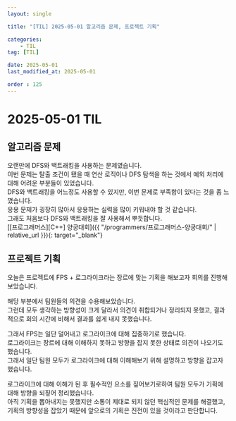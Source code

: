 ```yaml
---
layout: single

title: "[TIL] 2025-05-01 알고리즘 문제, 프로젝트 기획"

categories:
    - TIL
tag: [TIL]

date: 2025-05-01
last_modified_at: 2025-05-01

order : 125
---
```


# 2025-05-01 TIL

## 알고리즘 문제

오랜만에 DFS와 백트래킹을 사용하는 문제였습니다.  
이번 문제는 탈출 조건이 됐을 때 연산 로직이나 DFS 탐색을 하는 것에서 예외 처리에 대해 어려운 부분들이 있었습니다.  
DFS와 백트래킹을 어느정도 사용할 수 있지만, 이번 문제로 부족함이 있다는 것을 좀 느꼈습니다.  
응용 문제가 굉장히 많아서 응용하는 실력을 많이 키워내야 할 것 같습니다.  
그래도 처음보다 DFS와 백트래킹을 잘 사용해서 뿌듯합니다.  
[[프로그래머스][C++] 양궁대회]({{ "/programmers/프로그래머스-양궁대회/" | relative_url }}){: target="_blank"}

## 프로젝트 기획

오늘은 프로젝트에 FPS + 로그라이크라는 장르에 맞는 기획을 해보고자 회의를 진행해보았습니다.

해당 부분에서 팀원들의 의견을 수용해보았습니다.  
그런데 모두 생각하는 방향성이 크게 달라서 의견이 취합되거나 정리되지 못했고, 결과적으로 회의 시간에 비해서 결과를 쉽게 내지 못했습니다.

그래서 FPS는 일단 덜어내고 로그라이크에 대해 집중하기로 했습니다.  
로그라이크는 장르에 대해 이해하지 못하고 방향을 잡지 못한 상태로 의견이 나오기도 했습니다.  
그래서 일단 팀원 모두가 로그라이크에 대해 이해해보기 위해 설명하고 방향을 잡고자 했습니다.

로그라이크에 대해 이해가 된 후 필수적인 요소를 짚어보기로하여 팀원 모두가 기획에 대해 방향을 되짚어 정리했습니다.  
아직 기획을 뽑아내지는 못했지만 소통이 제대로 되지 않던 핵심적인 문제를 해결했고, 기획의 방향성을 잡았기 때문에 앞으로의 기획은 진전이 있을 것이라고 판단합니다.